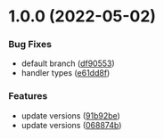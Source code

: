 # 1.0.0 (2022-05-02)


### Bug Fixes

* default branch ([df90553](https://github.com/rpidanny/serverless-cognito-boilerplate/commit/df90553f3a9a833f0852be733ff9fa33eccc0584))
* handler types ([e61dd8f](https://github.com/rpidanny/serverless-cognito-boilerplate/commit/e61dd8f38a28eab23f23bb9c71ee8a7461712e8f))


### Features

* update versions ([91b92be](https://github.com/rpidanny/serverless-cognito-boilerplate/commit/91b92bec6bb32bdb62699dae3965a4669bb9c469))
* update versions ([068874b](https://github.com/rpidanny/serverless-cognito-boilerplate/commit/068874bfb10432a8224495f90602573168c50f3d))
